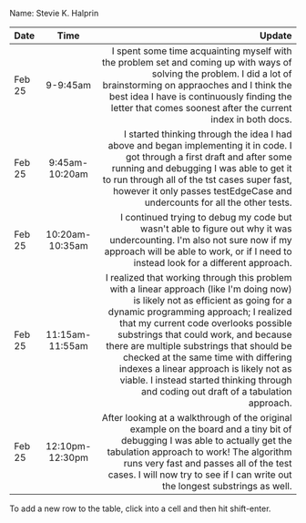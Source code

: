 Name: Stevie K. Halprin

| Date   |      Time       |                                                                                                                                                                                                                                                                                                                                                                                                                                                                                Update |
|:-------|:---------------:|--------------------------------------------------------------------------------------------------------------------------------------------------------------------------------------------------------------------------------------------------------------------------------------------------------------------------------------------------------------------------------------------------------------------------------------------------------------------------------------:|
| Feb 25 |    9-9:45am     |                                                                                                                                                                                                     I spent some time acquainting myself with the problem set and coming up with ways of solving the problem. I did a lot of brainstorming on appraoches and I think the best idea I have is continuously finding the letter that comes soonest after the current index in both docs. |
| Feb 25 | 9:45am-10:20am  |                                                                                                                                                                                 I started thinking through the idea I had above and began implementing it in code. I got through a first draft and after some running and debugging I was able to get it to run through all of the tst cases super fast, however it only passes testEdgeCase and undercounts for all the other tests. |
| Feb 25 | 10:20am-10:35am |                                                                                                                                                                                                                                                                         I continued trying to debug my code but wasn't able to figure out why it was undercounting. I'm also not sure now if my approach will be able to work, or if I need to instead look for a different approach. |
| Feb 25 | 11:15am-11:55am | I realized that working through this problem with a linear approach (like I'm doing now) is likely not as efficient as going for a dynamic programming approach; I realized that my current code overlooks possible substrings that could work, and because there are multiple substrings that should be checked at the same time with differing indexes a linear approach is likely not as viable. I instead started thinking through and coding out draft of a tabulation approach. |
| Feb 25 | 12:10pm-12:30pm |                                                                                                                                                                                   After looking at a walkthrough of the original example on the board and a tiny bit of debugging I was able to actually get the tabulation approach to work! The algorithm runs very fast and passes all of the test cases. I will now try to see if I can write out the longest substrings as well. |


To add a new row to the table, click into a cell and then hit shift-enter.